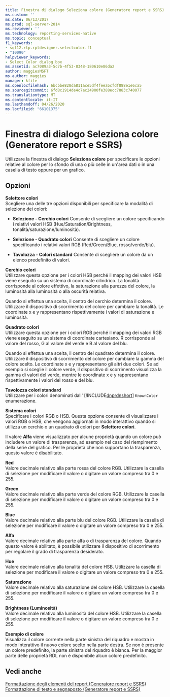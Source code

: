 ```yaml
---
title: Finestra di dialogo Seleziona colore (Generatore report e SSRS) | Microsoft Docs
ms.custom: ''
ms.date: 06/13/2017
ms.prod: sql-server-2014
ms.reviewer: ''
ms.technology: reporting-services-native
ms.topic: conceptual
f1_keywords:
- sql12.rtp.rptdesigner.selectcolor.f1
- "10090"
helpviewer_keywords:
- Select Color dialog box
ms.assetid: ac7089a3-5c7b-4f53-8348-180610e86da2
author: maggiesMSFT
ms.author: maggies
manager: kfile
ms.openlocfilehash: 6bcbbe828da811ace5df4feea5cfdf888e1e6ca5
ms.sourcegitcommit: 6fd8c1914de4c7ac24900fe388ecc7883c740077
ms.translationtype: MT
ms.contentlocale: it-IT
ms.lasthandoff: 04/26/2020
ms.locfileid: "66101375"
---
```

# <a name="select-color-dialog-box-report-builder-and-ssrs"></a>Finestra di dialogo Seleziona colore (Generatore report e SSRS)
  Utilizzare la finestra di dialogo **Seleziona colore** per specificare le opzioni relative al colore per lo sfondo di una o più celle in un'area dati o in una casella di testo oppure per un grafico.  
  
## <a name="options"></a>Opzioni  
 **Selettore colori**  
 Scegliere una delle tre opzioni disponibili per specificare la modalità di selezione dei colori:  
  
-   **Selezione - Cerchio colori** Consente di scegliere un colore specificando i relativi valori HSB (Hue/Saturation/Brightness, tonalità/saturazione/luminosità).  
  
-   **Selezione - Quadrato colori** Consente di scegliere un colore specificando i relativi valori RGB (Red/Green/Blue, rosso/verde/blu).  
  
-   **Tavolozza - Colori standard** Consente di scegliere un colore da un elenco predefinito di valori.  
  
 **Cerchio colori**  
 Utilizzare questa opzione per i colori HSB perché il mapping dei valori HSB viene eseguito su un sistema di coordinate cilindrico. La tonalità corrisponde al colore effettivo, la saturazione alla purezza del colore, la luminosità alla luminosità o alla oscurità relativa.  
  
 Quando si effettua una scelta, il centro del cerchio determina il colore. Utilizzare il dispositivo di scorrimento del colore per cambiare la tonalità. Le coordinate x e y rappresentano rispettivamente i valori di saturazione e luminosità.  
  
 **Quadrato colori**  
 Utilizzare questa opzione per i colori RGB perché il mapping dei valori RGB viene eseguito su un sistema di coordinate cartesiano. R corrisponde al valore del rosso, G al valore del verde e B al valore del blu.  
  
 Quando si effettua una scelta, il centro del quadrato determina il colore. Utilizzare il dispositivo di scorrimento del colore per cambiare la gamma del colore scelto. Le coordinate x e y rappresentano gli altri due colori. Se ad esempio si sceglie il colore verde, il dispositivo di scorrimento visualizza la gamma di valori del verde, mentre le coordinate x e y rappresentano rispettivamente i valori del rosso e del blu.  
  
 **Tavolozza colori standard**  
 Utilizzare per i colori denominati dall' [!INCLUDE[dnprdnshort](../includes/dnprdnshort-md.md)] `KnownColor` enumerazione.  
  
 **Sistema colori**  
 Specificare i colori RGB o HSB. Questa opzione consente di visualizzare i valori RGB o HSB, che vengono aggiornati in modo interattivo quando si utilizza un cerchio o un quadrato di colori per **Selettore colori**.  
  
 Il valore **Alfa** viene visualizzato per alcune proprietà quando un colore può includere un valore di trasparenza, ad esempio nel caso del riempimento della serie del grafico. Per le proprietà che non supportano la trasparenza, questo valore è disabilitato.  
  
 **Red**  
 Valore decimale relativo alla parte rossa del colore RGB. Utilizzare la casella di selezione per modificare il valore o digitare un valore compreso tra 0 e 255.  
  
 **Green**  
 Valore decimale relativo alla parte verde del colore RGB. Utilizzare la casella di selezione per modificare il valore o digitare un valore compreso tra 0 e 255.  
  
 **Blue**  
 Valore decimale relativo alla parte blu del colore RGB. Utilizzare la casella di selezione per modificare il valore o digitare un valore compreso tra 0 e 255.  
  
 **Alfa**  
 Valore decimale relativo alla parte alfa o di trasparenza del colore. Quando questo valore è abilitato, è possibile utilizzare il dispositivo di scorrimento per regolare il grado di trasparenza desiderato.  
  
 **Hue**  
 Valore decimale relativo alla tonalità del colore HSB. Utilizzare la casella di selezione per modificare il valore o digitare un valore compreso tra 0 e 255.  
  
 **Saturazione**  
 Valore decimale relativo alla saturazione del colore HSB. Utilizzare la casella di selezione per modificare il valore o digitare un valore compreso tra 0 e 255.  
  
 **Brightness (Luminosità)**  
 Valore decimale relativo alla luminosità del colore HSB. Utilizzare la casella di selezione per modificare il valore o digitare un valore compreso tra 0 e 255.  
  
 **Esempio di colore**  
 Visualizza il colore corrente nella parte sinistra del riquadro e mostra in modo interattivo il nuovo colore scelto nella parte destra. Se non è presente un colore predefinito, la parte sinistra del riquadro è bianca. Per la maggior parte delle proprietà RDL non è disponibile alcun colore predefinito.  
  
## <a name="see-also"></a>Vedi anche  
 [Formattazione degli elementi del report &#40;Generatore report e SSRS&#41;](report-design/formatting-report-items-report-builder-and-ssrs.md)   
 [Formattazione di testo e segnaposto &#40;Generatore report e SSRS&#41;](report-design/formatting-text-and-placeholders-report-builder-and-ssrs.md)  
  
  
